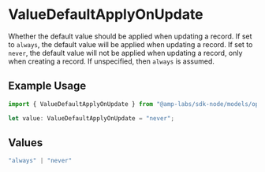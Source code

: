 # ValueDefaultApplyOnUpdate

Whether the default value should be applied when updating a record.
If set to `always`, the default value will be applied when updating a record.
If set to `never`, the default value will not be applied when updating a record,
only when creating a record.
If unspecified, then `always` is assumed.


## Example Usage

```typescript
import { ValueDefaultApplyOnUpdate } from "@amp-labs/sdk-node/models/operations";

let value: ValueDefaultApplyOnUpdate = "never";
```

## Values

```typescript
"always" | "never"
```